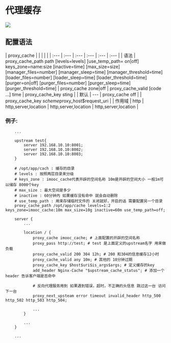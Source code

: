 # 代理缓存

![](https://github.com/kingofzihua/middleware-architecture-based-on-nginx/tree/2e7a10d6ee4bfe83fce6d75d27b818bc96a69f67/assets/proxy-cache.png)

## 配置语法

| proxy\_cache |  |  |  |  |
| :--- | :--- | :--- | :--- | :--- | :--- |
| 语法 | proxy\_cache\_path path \[levels=levels\]   \[use\_temp\_path= on\|off\]   keys\_zone=name:size \[inactive=time\] \[max\_size=size\]   \[manager\_files=number\] \[manager\_sleep=time\]    \[manager\_threshold=time\]  \[loader\_files=number\]   \[loader\_sleep=time\] \[loader\_threshold=time\]   \[purger=on\|off\] \[purger\_files=number\]   \[purger\_sleep=time\] \[purger\_threshold=time\] | proxy\_cache zone\|off | proxy\_cache\_valid \[code ...\] time | proxy\_cache\_key sting |
| 默认 | --- | proxy\_cache off |  | proxy\_cache\_key   $scheme$proxy\_host$request\_uri |
| 作用域 | http | http,server,location | http,server,location | http,server,location |

### 例子:

```text
    ...

    upstream test{
        server 192.168.10.10:8001;
        server 192.168.10.10:8002;
        server 192.168.10.10:8003;
    }

    # /opt/app/cach : 缓存的目录 
    # levels : 按照两层目录来分级
    # keys_zone : imooc_cache代表开辟的空间名称 10m是开辟的空间大小 一般1m可以储存 8000个key
    # max_size : 最大空间是多少
    # inactive : 60分钟内 如果缓存没有命中 就会自动删除
    # use_temp_path : 用来存储临时文件的 关闭就好，开启的话 需要配置另一个目录
    proxy_cache_path /opt/app/cache levels=1:2 keys_zone=imooc_cache:10m max_size=10g inactive=60m use_temp_path=off;

    server {
        ...

        location / { 
            proxy_cache imooc_cache; # 上面配置的开辟的空间名称 
            proxy_pass http://test; # test 是上面定义的upstream名字 用来做负载
            proxy_cache_valid 200 304 12h; # 200 和304的信息缓存12小时
            proxy_cache_valid any 10m; # 其他的 10分钟过期
            proxy_cache_key $host$uri$is_args$args; # 定义缓存的key
            add_header Nginx-Cache "$upstream_cache_status"; # 添加一个header 告诉客户端是否命中

            # 反向代理服务用到 如果遇到错误，超时，不正确的头信息 跳过这一台 访问下一台
            proxy_next_upsteam error timeout invalid_header http_500 http_502 http_503 http_504;

            ...
        }

        ...
    }

    ...
```

